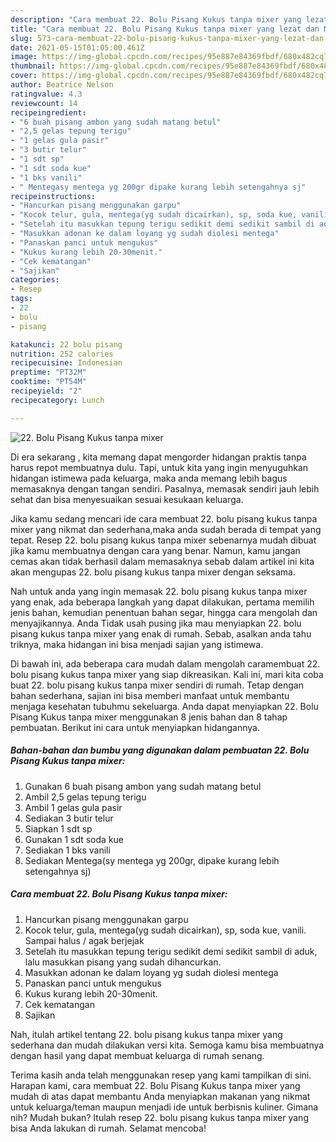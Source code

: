```yaml
---
description: "Cara membuat 22. Bolu Pisang Kukus tanpa mixer yang lezat dan Mudah Dibuat"
title: "Cara membuat 22. Bolu Pisang Kukus tanpa mixer yang lezat dan Mudah Dibuat"
slug: 573-cara-membuat-22-bolu-pisang-kukus-tanpa-mixer-yang-lezat-dan-mudah-dibuat
date: 2021-05-15T01:05:00.461Z
image: https://img-global.cpcdn.com/recipes/95e887e84369fbdf/680x482cq70/22-bolu-pisang-kukus-tanpa-mixer-foto-resep-utama.jpg
thumbnail: https://img-global.cpcdn.com/recipes/95e887e84369fbdf/680x482cq70/22-bolu-pisang-kukus-tanpa-mixer-foto-resep-utama.jpg
cover: https://img-global.cpcdn.com/recipes/95e887e84369fbdf/680x482cq70/22-bolu-pisang-kukus-tanpa-mixer-foto-resep-utama.jpg
author: Beatrice Nelson
ratingvalue: 4.3
reviewcount: 14
recipeingredient:
- "6 buah pisang ambon yang sudah matang betul"
- "2,5 gelas tepung terigu"
- "1 gelas gula pasir"
- "3 butir telur"
- "1 sdt sp"
- "1 sdt soda kue"
- "1 bks vanili"
- " Mentegasy mentega yg 200gr dipake kurang lebih setengahnya sj"
recipeinstructions:
- "Hancurkan pisang menggunakan garpu"
- "Kocok telur, gula, mentega(yg sudah dicairkan), sp, soda kue, vanili. Sampai halus / agak berjejak"
- "Setelah itu masukkan tepung terigu sedikit demi sedikit sambil di aduk, lalu masukkan pisang yang sudah dihancurkan."
- "Masukkan adonan ke dalam loyang yg sudah diolesi mentega"
- "Panaskan panci untuk mengukus"
- "Kukus kurang lebih 20-30menit."
- "Cek kematangan"
- "Sajikan"
categories:
- Resep
tags:
- 22
- bolu
- pisang

katakunci: 22 bolu pisang 
nutrition: 252 calories
recipecuisine: Indonesian
preptime: "PT32M"
cooktime: "PT54M"
recipeyield: "2"
recipecategory: Lunch

---
```



![22. Bolu Pisang Kukus tanpa mixer](https://img-global.cpcdn.com/recipes/95e887e84369fbdf/680x482cq70/22-bolu-pisang-kukus-tanpa-mixer-foto-resep-utama.jpg)

Di era  sekarang , kita memang dapat mengorder hidangan praktis tanpa harus repot membuatnya dulu. Tapi, untuk kita yang ingin menyuguhkan hidangan istimewa pada keluarga, maka anda memang lebih bagus memasaknya dengan tangan sendiri. Pasalnya, memasak sendiri jauh lebih sehat dan bisa menyesuaikan sesuai kesukaan keluarga.

Jika kamu sedang mencari ide cara membuat 22. bolu pisang kukus tanpa mixer yang nikmat dan sederhana,maka anda sudah berada di tempat yang tepat. Resep 22. bolu pisang kukus tanpa mixer  sebenarnya mudah dibuat jika kamu membuatnya dengan cara yang benar. Namun, kamu jangan cemas akan tidak berhasil dalam memasaknya 
sebab dalam artikel ini kita akan mengupas 22. bolu pisang kukus tanpa mixer dengan seksama.  



Nah untuk anda yang ingin memasak 22. bolu pisang kukus tanpa mixer yang enak, ada beberapa langkah yang dapat dilakukan, pertama memilih jenis bahan, kemudian penentuan bahan segar, hingga cara mengolah dan menyajikannya. Anda Tidak usah pusing jika mau menyiapkan 22. bolu pisang kukus tanpa mixer yang enak di rumah. Sebab, asalkan anda  tahu triknya, maka hidangan ini bisa menjadi sajian yang istimewa.

Di bawah ini, ada beberapa cara mudah dalam mengolah caramembuat 22. bolu pisang kukus tanpa mixer yang siap dikreasikan. Kali ini, mari kita coba buat 22. bolu pisang kukus tanpa mixer sendiri di rumah. Tetap dengan bahan sederhana, sajian ini bisa memberi manfaat untuk membantu menjaga kesehatan tubuhmu sekeluarga. Anda dapat menyiapkan 22. Bolu Pisang Kukus tanpa mixer menggunakan 8 jenis bahan dan 8 tahap pembuatan. Berikut ini cara untuk menyiapkan hidangannya.

<!--inarticleads1-->

##### Bahan-bahan dan bumbu yang digunakan dalam pembuatan 22. Bolu Pisang Kukus tanpa mixer:

1. Gunakan 6 buah pisang ambon yang sudah matang betul
1. Ambil 2,5 gelas tepung terigu
1. Ambil 1 gelas gula pasir
1. Sediakan 3 butir telur
1. Siapkan 1 sdt sp
1. Gunakan 1 sdt soda kue
1. Sediakan 1 bks vanili
1. Sediakan  Mentega(sy mentega yg 200gr, dipake kurang lebih setengahnya sj)




<!--inarticleads2-->

##### Cara membuat 22. Bolu Pisang Kukus tanpa mixer:

1. Hancurkan pisang menggunakan garpu
1. Kocok telur, gula, mentega(yg sudah dicairkan), sp, soda kue, vanili. Sampai halus / agak berjejak
1. Setelah itu masukkan tepung terigu sedikit demi sedikit sambil di aduk, lalu masukkan pisang yang sudah dihancurkan.
1. Masukkan adonan ke dalam loyang yg sudah diolesi mentega
1. Panaskan panci untuk mengukus
1. Kukus kurang lebih 20-30menit.
1. Cek kematangan
1. Sajikan




Nah, itulah artikel tentang  22. bolu pisang kukus tanpa mixer  yang sederhana dan mudah dilakukan versi kita. Semoga kamu bisa membuatnya dengan hasil yang dapat membuat keluarga di rumah senang. 

Terima kasih anda telah menggunakan resep yang kami tampilkan di sini. Harapan kami, cara membuat  22. Bolu Pisang Kukus tanpa mixer yang mudah di atas dapat membantu Anda menyiapkan makanan yang nikmat untuk keluarga/teman maupun menjadi ide untuk berbisnis kuliner. Gimana nih? Mudah bukan? Itulah resep 22. bolu pisang kukus tanpa mixer yang bisa Anda lakukan di rumah. Selamat mencoba!

